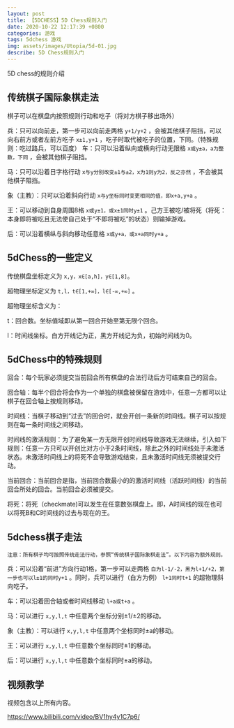 ```yaml
---
layout: post
title: 【5DCHESS】5D Chess规则入门
date: 2020-10-22 12:17:39 +0800
categories: 游戏
tags: 5dchess 游戏
img: assets/images/Utopia/5d-01.jpg
describe: 5D Chess规则入门
---
```


5D chess的规则介绍

## 传统棋子国际象棋走法

棋子可以在棋盘内按照规则行动和吃子（将对方棋子移出场外）

兵：只可以向前走，第一步可以向前走两格 `y+1/y+2` ，会被其他棋子阻挡，可以向右前方或者左前方吃子 `x±1,y+1` ，吃子时取代被吃子的位置，下同。（特殊规则：吃过路兵，可以百度）
车：只可以沿着纵向或横向行动无限格 `x或y±a，a为整数，下同` ，会被其他棋子阻挡。

马：只可以沿着日字格行动 `x与y分别改变±1与±2，x为1则y为2，反之亦然` ，不会被其他棋子阻挡。

象（主教）：只可以沿着斜向行动 `x与y坐标同时变更相同的值，即x+a,y+a` 。

王：可以移动到自身周围8格 `x或y±1，或x±1同时y±1` 。己方王被吃/被将死（将死：本身即将被吃且无法使自己处于“不即将被吃”的状态）则输掉游戏。

后：可以沿着横纵与斜向移动任意格 `x或y+a，或x+a同时y+a` 。

## 5dChess的一些定义

传统棋盘坐标定义为 `x,y，x∈[a,h]，y∈[1,8]`。

超物理坐标定义为 `t,l，t∈[1,+∞]，l∈[-∞,+∞]` 。

超物理坐标含义为：

t：回合数。坐标值域即从第一回合开始至第无限个回合。

l：时间线坐标。白方开线记为正，黑方开线记为负，初始时间线为0。

## 5dChess中的特殊规则
回合：每个玩家必须提交当前回合所有棋盘的合法行动后方可结束自己的回合。

回合轴：每半个回合将会作为一个单独的棋盘被保留在游戏中，任意一方都可以让棋子在回合轴上按规则移动。

时间线：当棋子移动到“过去”的回合时，就会开创一条新的时间线。棋子可以按规则在每一条时间线之间移动。

时间线的激活规则：为了避免某一方无限开创时间线导致游戏无法继续，引入如下规则：任意一方只可以开创比对方小于2条时间线，除此之外的时间线处于未激活状态。未激活时间线上的将死不会导致游戏结束，且未激活时间线无须被提交行动。

当前回合：当前回合是指，当前回合数最小的的激活时间线（活跃时间线）的当前回合所处的回合。当前回合必须被提交。

将死：将死（checkmate)可以发生在任意数张棋盘上。即，A时间线的现在也可以将死B和C时间线的过去与现在的王。

## 5dchess棋子走法

	注意：所有棋子均可按照传统走法行动，参照“传统棋子国际象棋走法”。以下内容为额外规则。
	
兵：可以沿着“前进”方向行动1格，第一步可以走两格 `白为l-1/-2，黑为l+1/+2，第一步也可以l±1的同时y+1` 。同时，兵可以进行（白方为例） `l+1同时t+1` 的超物理斜向吃子。

车：可以沿着回合轴或者时间线移动 `l+a或t+a` 。

马：可以进行 `x,y,l,t` 中任意两个坐标分别±1/±2的移动。

象（主教）：可以进行 `x,y,l,t` 中任意两个坐标同时±a的移动。

王：可以进行 `x,y,l,t` 中任意数个坐标同时±1的移动。

后：可以进行 `x,y,l,t` 中任意数个坐标同时±a的移动。

## 视频教学

视频包含以上所有内容。

https://www.bilibili.com/video/BV1hy4y1C7p6/
